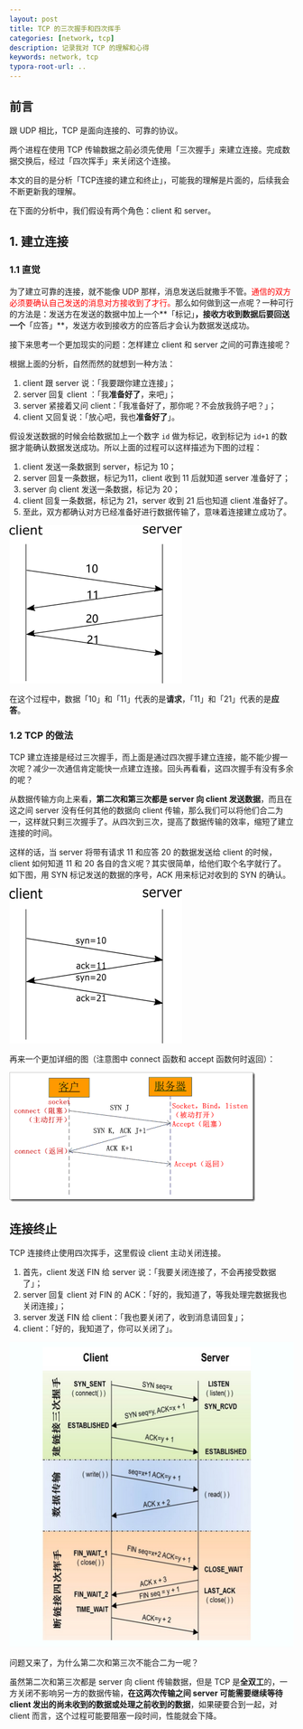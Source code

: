 ```yaml
---
layout: post
title: TCP 的三次握手和四次挥手
categories: [network, tcp]
description: 记录我对 TCP 的理解和心得
keywords: network, tcp
typora-root-url: ..
---
```


## 前言

跟 UDP 相比，TCP 是面向连接的、可靠的协议。

两个进程在使用 TCP 传输数据之前必须先使用「三次握手」来建立连接。完成数据交换后，经过「四次挥手」来关闭这个连接。

本文的目的是分析「TCP连接的建立和终止」，可能我的理解是片面的，后续我会不断更新我的理解。

在下面的分析中，我们假设有两个角色：client 和 server。

## 1. 建立连接

### 1.1 直觉

为了建立可靠的连接，就不能像 UDP 那样，消息发送后就撒手不管。<font color="red">通信的双方必须要确认自己发送的消息对方接收到了才行。</font>那么如何做到这一点呢？一种可行的方法是：发送方在发送的数据中加上一个**「标记」**，接收方收到数据后要回送一个**「应答」**，发送方收到接收方的应答后才会认为数据发送成功。

接下来思考一个更加现实的问题：怎样建立 client 和 server 之间的可靠连接呢？

根据上面的分析，自然而然的就想到一种方法：

1. client 跟 server 说：「我要跟你建立连接」；
2. server 回复 client ：「我**准备好了**，来吧」；
3. server 紧接着又问 client：「我准备好了，那你呢？不会放我鸽子吧？」；
4. client 又回复说：「放心吧，我也**准备好了**」。

假设发送数据的时候会给数据加上一个数字 `id` 做为标记，收到标记为 `id+1` 的数据才能确认数据发送成功。所以上面的过程可以这样描述为下图的过程：

1. client 发送一条数据到 server，标记为 10；
2. server 回复一条数据，标记为11，client 收到 11 后就知道 server 准备好了；
3. server 向 client 发送一条数据，标记为 20；
4. client 回复一条数据，标记为 21，server 收到 21 后也知道 client 准备好了。
5. 至此，双方都确认对方已经准备好进行数据传输了，意味着连接建立成功了。

![](/assets/images/2018-11-16_tcp_4_way_connect.png)

在这个过程中，数据「10」和「11」代表的是**请求**，「11」和「21」代表的是**应答**。


### 1.2 TCP 的做法

TCP 建立连接是经过三次握手，而上面是通过四次握手建立连接，能不能少握一次呢？减少一次通信肯定能快一点建立连接。回头再看看，这四次握手有没有多余的呢？

从数据传输方向上来看，**第二次和第三次都是 server 向 client 发送数据**，而且在这之间 server 没有任何其他的数据向 client 传输，那么我们可以将他们合二为一，这样就只剩三次握手了。从四次到三次，提高了数据传输的效率，缩短了建立连接的时间。

这样的话，当 server 将带有请求 11 和应答 20 的数据发送给 client 的时候，client 如何知道 11 和 20 各自的含义呢？其实很简单，给他们取个名字就行了。如下图，用 SYN 标记发送的数据的序号，ACK 用来标记对收到的 SYN 的确认。

![](/assets/images/2018-11-16_tcp_3_way_connect.png)

再来一个更加详细的图（注意图中 connect 函数和 accept 函数何时返回）：

![](/assets/images/2018-11-16_tcp_3_way_connect_1.png)

## 连接终止

TCP 连接终止使用四次挥手，这里假设 client 主动关闭连接。

1. 首先，client 发送 FIN 给 server 说：「我要关闭连接了，不会再接受数据了」；
2. server 回复 client 对 FIN 的 ACK：「好的，我知道了，等我处理完数据我也关闭连接」；
3. server 发送 FIN 给 client：「我也要关闭了，收到消息请回复」；
4. client：「好的，我知道了，你可以关闭了」。

![](/assets/images/2018-11-16_tcp_connect_close.png)

问题又来了，为什么第二次和第三次不能合二为一呢？

虽然第二次和第三次都是 server 向 client 传输数据，但是 TCP 是**全双工**的，一方关闭不影响另一方的数据传输，**在这两次传输之间 server 可能需要继续等待 client 发出的尚未收到的数据或处理之前收到的数据**，如果硬要合到一起，对 client 而言，这个过程可能要阻塞一段时间，性能就会下降。